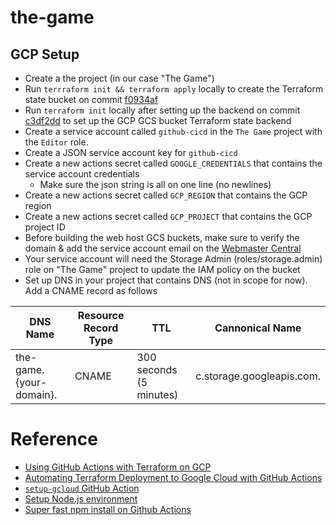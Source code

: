 # the-game

## GCP Setup

- Create a the project (in our case "The Game")
- Run `terrraform init && terraform apply` locally to create the Terraform state bucket on commit [f0934af](https://github.com/kevinmccartney/the-game/commit/f0934af65173ef19815850bab9aac7ea655dfb02)
- Run `terraform init` locally after setting up the backend on commit [c3df2dd](https://github.com/kevinmccartney/the-game/commit/c3df2dd0ed11970709ca842a56e6cd3513769422) to set up the GCP GCS bucket Terraform state backend
- Create a service account called `github-cicd` in the `The Game` project with the `Editor` role.
- Create a JSON service account key for `github-cicd`
- Create a new actions secret called `GOOGLE_CREDENTIALS` that contains the service account credentials
  - Make sure the json string is all on one line (no newlines)
- Create a new actions secret called `GCP_REGION` that contains the GCP region
- Create a new actions secret called `GCP_PROJECT` that contains the GCP project ID
- Before building the web host GCS buckets, make sure to verify the domain & add the service account email on the [Webmaster Central](https://www.google.com/webmasters/verification/home?hl=en)
- Your service account will need the Storage Admin (roles/storage.admin) role on "The Game" project to update the IAM policy on the bucket
- Set up DNS in your project that contains DNS (not in scope for now). Add a CNAME record as follows

| DNS Name                | Resource Record Type | TTL                     | Cannonical Name           |
| ----------------------- | -------------------- | ----------------------- | ------------------------- |
| the-game.{your-domain}. | CNAME                | 300 seconds (5 minutes) | c.storage.googleapis.com. |

# Reference

- [Using GitHub Actions with Terraform on GCP](https://jozimarback.medium.com/using-github-actions-with-terraform-on-gcp-d473a37ddbd6)
- [Automating Terraform Deployment to Google Cloud with GitHub Actions](https://medium.com/interleap/automating-terraform-deployment-to-google-cloud-with-github-actions-17516c4fb2e5)
- [`setup-gcloud` GitHub Action](https://github.com/google-github-actions/setup-gcloud)
- [Setup Node.js environment](https://github.com/marketplace/actions/setup-node-js-environment)
- [Super fast npm install on Github Actions](https://www.voorhoede.nl/en/blog/super-fast-npm-install-on-github-actions/)
